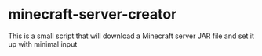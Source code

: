 # minecraft-server-creator
This is a small script that will download a Minecraft server JAR file and set it up with minimal input
